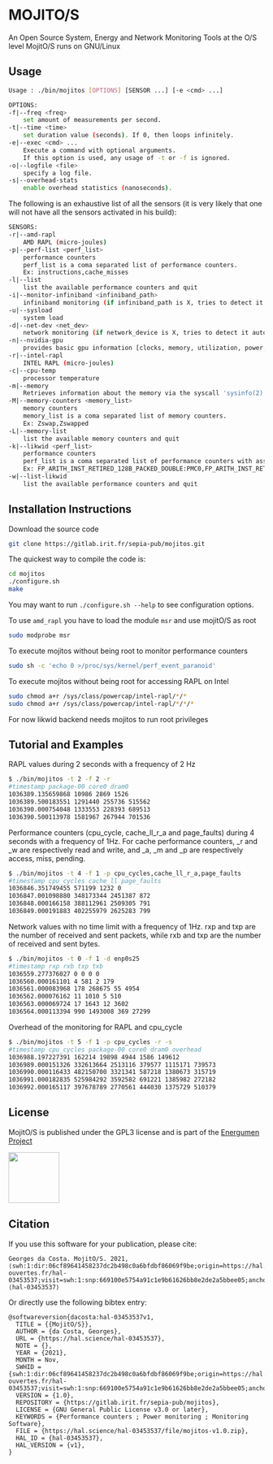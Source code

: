# MOJITO/S

An Open Source System, Energy and Network Monitoring Tools at the O/S level
MojitO/S runs on GNU/Linux

## Usage

```bash
Usage : ./bin/mojitos [OPTIONS] [SENSOR ...] [-e <cmd> ...]

OPTIONS:
-f|--freq <freq>
	set amount of measurements per second.
-t|--time <time>
	set duration value (seconds). If 0, then loops infinitely.
-e|--exec <cmd> ...
	Execute a command with optional arguments.
	If this option is used, any usage of -t or -f is ignored.
-o|--logfile <file>
	specify a log file.
-s|--overhead-stats
	enable overhead statistics (nanoseconds).

```

The following is an exhaustive list of all the sensors (it is very likely
that one will not have all the sensors activated in his build):
```bash
SENSORS:
-r|--amd-rapl
	AMD RAPL (micro-joules)
-p|--perf-list <perf_list>
	performance counters
	perf_list is a coma separated list of performance counters.
	Ex: instructions,cache_misses
-l|--list
	list the available performance counters and quit
-i|--monitor-infiniband <infiniband_path>
	infiniband monitoring (if infiniband_path is X, tries to detect it automatically)
-u|--sysload
	system load
-d|--net-dev <net_dev>
	network monitoring (if network_device is X, tries to detect it automatically)
-n|--nvidia-gpu
	provides basic gpu information [clocks, memory, utilization, power, temperature].
-r|--intel-rapl
	INTEL RAPL (micro-joules)
-c|--cpu-temp
	processor temperature
-m|--memory
	Retrieves information about the memory via the syscall 'sysinfo(2)'.
-M|--memory-counters <memory_list>
	memory counters
	memory_list is a coma separated list of memory counters.
	Ex: Zswap,Zswapped
-L|--memory-list
	list the available memory counters and quit
-k|--likwid <perf_list>
	performance counters
	perf_list is a coma separated list of performance counters with associated register.
	Ex: FP_ARITH_INST_RETIRED_128B_PACKED_DOUBLE:PMC0,FP_ARITH_INST_RETIRED_SCALAR_DOUBLE:PMC1
-w|--list-likwid
	list the available performance counters and quit
```

## Installation Instructions

Download the source code
```bash
git clone https://gitlab.irit.fr/sepia-pub/mojitos.git
```
The quickest way to compile the code is:
```bash
cd mojitos
./configure.sh
make
```
You may want to run `./configure.sh --help` to see configuration options.

To use `amd_rapl` you have to load the module `msr` and use mojitO/S as root
```bash
sudo modprobe msr
```
To execute mojitos without being root to monitor performance counters
```bash
sudo sh -c 'echo 0 >/proc/sys/kernel/perf_event_paranoid'
```
To execute mojitos without being root for accessing RAPL on Intel
```bash
sudo chmod a+r /sys/class/powercap/intel-rapl/*/*
sudo chmod a+r /sys/class/powercap/intel-rapl/*/*/*
```

For now likwid backend needs mojitos to run root privileges

## Tutorial and Examples

RAPL values during 2 seconds with a frequency of 2 Hz
```bash
$ ./bin/mojitos -t 2 -f 2 -r
#timestamp package-00 core0 dram0
1036389.135659868 10986 2869 1526
1036389.500183551 1291440 255736 515562
1036390.000754048 1333553 228393 689513
1036390.500113978 1581967 267944 701536
```
Performance counters (cpu_cycle, cache_ll_r_a and page_faults) during 4 seconds with a frequency of 1Hz. For cache performance counters, _r and _w are respectively read and write, and _a, _m and _p are respectively access, miss, pending.

```bash
$ ./bin/mojitos -t 4 -f 1 -p cpu_cycles,cache_ll_r_a,page_faults
#timestamp cpu_cycles cache_ll page_faults
1036846.351749455 571199 1232 0
1036847.001098880 348173344 2451387 872
1036848.000166158 388112961 2509305 791
1036849.000191883 402255979 2625283 799
```

Network values with no time limit with a frequency of 1Hz. rxp and txp are the number of received and sent packets, while rxb and txp are the number of received and sent bytes.
```bash
$ ./bin/mojitos -t 0 -f 1 -d enp0s25
#timestamp rxp rxb txp txb
1036559.277376027 0 0 0 0
1036560.000161101 4 581 2 179
1036561.000083968 178 268675 55 4954
1036562.000076162 11 1010 5 510
1036563.000069724 17 1643 12 3602
1036564.000113394 990 1493008 369 27299
```

Overhead of the monitoring for RAPL and cpu_cycle
```bash
$ ./bin/mojitos -t 5 -f 1 -p cpu_cycles -r -s
#timestamp cpu_cycles package-00 core0 dram0 overhead
1036988.197227391 162214 19898 4944 1586 149612
1036989.000151326 332613664 2513116 379577 1115171 739573
1036990.000116433 482150700 3321341 587218 1380673 315719
1036991.000182835 525984292 3592582 691221 1385982 272182
1036992.000165117 397678789 2770561 444030 1375729 510379
```

## License

MojitO/S is published under the GPL3 license and is part of the [Energumen Project](https://www.irit.fr/energumen/)

<img src="https://www.irit.fr/energumen/images/energumen.png" width="100">

## Citation

If you use this software for your publication, please cite:

```
Georges da Costa. MojitO/S. 2021, ⟨swh:1:dir:06cf89641458237dc2b498c0a6bfdbf86069f9be;origin=https://hal.archives-ouvertes.fr/hal-03453537;visit=swh:1:snp:669100e5754a91c1e9b61626bb8e2de2a5bbee05;anchor=swh:1:rel:c8d27b5ae7715198e3e51e4ea87ec9d3afe18f61;path=/⟩. ⟨hal-03453537⟩
```

Or directly use the following bibtex entry:

```
@softwareversion{dacosta:hal-03453537v1,
  TITLE = {{MojitO/S}},
  AUTHOR = {da Costa, Georges},
  URL = {https://hal.science/hal-03453537},
  NOTE = {},
  YEAR = {2021},
  MONTH = Nov,
  SWHID = {swh:1:dir:06cf89641458237dc2b498c0a6bfdbf86069f9be;origin=https://hal.archives-ouvertes.fr/hal-03453537;visit=swh:1:snp:669100e5754a91c1e9b61626bb8e2de2a5bbee05;anchor=swh:1:rel:c8d27b5ae7715198e3e51e4ea87ec9d3afe18f61;path=/},
  VERSION = {1.0},
  REPOSITORY = {https://gitlab.irit.fr/sepia-pub/mojitos},
  LICENSE = {GNU General Public License v3.0 or later},
  KEYWORDS = {Performance counters ; Power monitoring ; Monitoring Software},
  FILE = {https://hal.science/hal-03453537/file/mojitos-v1.0.zip},
  HAL_ID = {hal-03453537},
  HAL_VERSION = {v1},
}
```
